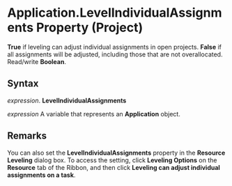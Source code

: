 
# Application.LevelIndividualAssignments Property (Project)

 **True** if leveling can adjust individual assignments in open projects. **False** if all assignments will be adjusted, including those that are not overallocated. Read/write **Boolean**.


## Syntax

 _expression_. **LevelIndividualAssignments**

 _expression_ A variable that represents an **Application** object.


## Remarks

You can also set the  **LevelIndividualAssignments** property in the **Resource Leveling** dialog box. To access the setting, click **Leveling Options** on the **Resource** tab of the Ribbon, and then click **Leveling can adjust individual assignments on a task**.


